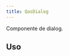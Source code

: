 ```yaml
---
title: QasDialog
---
```


<div class="flex q-gutter-x-md">
  <doc-link title="Componente" name="QasBtn" to="/components/button" />
  <doc-link title="Componente" name="QasAction" to="/components/actions" />
   <doc-link title="Quasar Componente" name="QDialog" href="https://quasar.dev/vue-components/dialog#introduction" />
   <doc-link title="Quasar Componente" name="QCard" href="https://quasar.dev/vue-components/card#introduction" />
   <doc-link title="Quasar Componente" name="QForm" href="https://quasar.dev/vue-components/form#introduction" />
</div>

Componente de dialog.

<doc-api file="dialog/QasDialog" name="QasDialog" />

## Uso

<doc-example file="QasDialog/Basic" title="Básico" />
